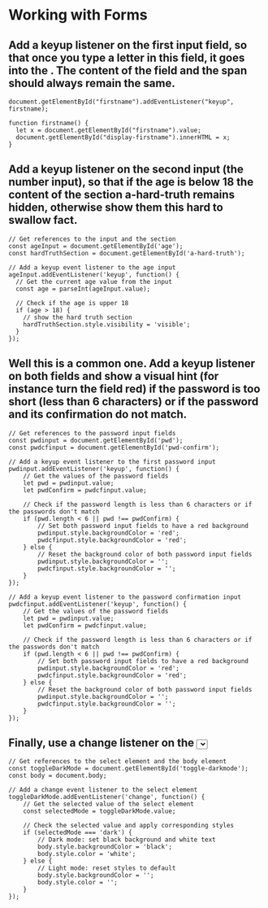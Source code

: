 # Working with Forms
## Add a keyup listener on the first input field, so that once you type a letter in this field, it goes into the <span id="display-firstname">. The content of the field and the span should always remain the same.

```
document.getElementById("firstname").addEventListener("keyup", firstname);

function firstname() {
  let x = document.getElementById("firstname").value;
  document.getElementById("display-firstname").innerHTML = x;
}
```

## Add a keyup listener on the second input (the number input), so that if the age is below 18 the content of the section a-hard-truth remains hidden, otherwise show them this hard to swallow fact.

```
// Get references to the input and the section
const ageInput = document.getElementById('age');
const hardTruthSection = document.getElementById('a-hard-truth');

// Add a keyup event listener to the age input
ageInput.addEventListener('keyup', function() {
  // Get the current age value from the input
  const age = parseInt(ageInput.value);

  // Check if the age is upper 18
  if (age > 18) {
    // show the hard truth section
    hardTruthSection.style.visibility = 'visible';
  }
});
```

## Well this is a common one. Add a keyup listener on both fields and show a visual hint (for instance turn the field red) if the password is too short (less than 6 characters) or if the password and its confirmation do not match.

```
// Get references to the password input fields
const pwdinput = document.getElementById('pwd');
const pwdcfinput = document.getElementById('pwd-confirm');

// Add a keyup event listener to the first password input
pwdinput.addEventListener('keyup', function() {
    // Get the values of the password fields
    let pwd = pwdinput.value;
    let pwdConfirm = pwdcfinput.value;

    // Check if the password length is less than 6 characters or if the passwords don't match
    if (pwd.length < 6 || pwd !== pwdConfirm) {
        // Set both password input fields to have a red background
        pwdinput.style.backgroundColor = 'red';
        pwdcfinput.style.backgroundColor = 'red';
    } else {
        // Reset the background color of both password input fields
        pwdinput.style.backgroundColor = '';
        pwdcfinput.style.backgroundColor = '';
    }
});

// Add a keyup event listener to the password confirmation input
pwdcfinput.addEventListener('keyup', function() {
    // Get the values of the password fields
    let pwd = pwdinput.value;
    let pwdConfirm = pwdcfinput.value;

    // Check if the password length is less than 6 characters or if the passwords don't match
    if (pwd.length < 6 || pwd !== pwdConfirm) {
        // Set both password input fields to have a red background
        pwdinput.style.backgroundColor = 'red';
        pwdcfinput.style.backgroundColor = 'red';
    } else {
        // Reset the background color of both password input fields
        pwdinput.style.backgroundColor = '';
        pwdcfinput.style.backgroundColor = '';
    }
});
```

## Finally, use a change listener on the <select> field to toggle a dark mode on the whole page. For ease of use, we'll say that the dark mode is just turning the background black and the text white.

```
// Get references to the select element and the body element
const toggleDarkMode = document.getElementById('toggle-darkmode');
const body = document.body;

// Add a change event listener to the select element
toggleDarkMode.addEventListener('change', function() {
    // Get the selected value of the select element
    const selectedMode = toggleDarkMode.value;

    // Check the selected value and apply corresponding styles
    if (selectedMode === 'dark') {
        // Dark mode: set black background and white text
        body.style.backgroundColor = 'black';
        body.style.color = 'white';
    } else {
        // Light mode: reset styles to default
        body.style.backgroundColor = '';
        body.style.color = '';
    }
});
```